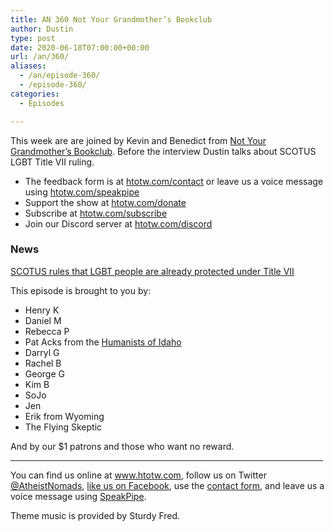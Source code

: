 ```yaml
---
title: AN 360 Not Your Grandmother’s Bookclub
author: Dustin
type: post
date: 2020-06-18T07:00:00+00:00
url: /an/360/
aliases:
  - /an/episode-360/
  - /episode-360/
categories:
  - Episodes

---
```

<div id="buzzsprout-player-10552749"></div><script src="https://www.buzzsprout.com/1983601/10552749-360-not-your-grandmother-s-bookclub.js?container_id=buzzsprout-player-10552749&player=small" type="text/javascript" charset="utf-8"></script>

This week are are joined by Kevin and Benedict from [Not Your Grandmother’s Bookclub][1]. Before the interview Dustin talks about SCOTUS LGBT Title VII ruling.

<!--more-->

 * The feedback form is at [htotw.com/contact](https://htotw.com/contact) or leave us a voice message using <a href="https://htotw.com/speakpipe" target="_blank" rel="noopener noreferrer">htotw.com/speakpipe</a>
 * Support the show at <a href="https://htotw.com/donate" target="_blank" rel="payment noopener noreferrer">htotw.com/donate</a>
 * Subscribe at <a href="https://htotw.com/subscribe" target="_blank" rel="noopener noreferrer">htotw.com/subscribe</a>
 * Join our Discord server at <a href="https://htotw.com/discord" target="_blank" rel="noopener noreferrer">htotw.com/discord</a>

### News

[SCOTUS rules that LGBT people are already protected under Title VII][2]

This episode is brought to you by:

  * Henry K
  * Daniel M
  * Rebecca P
  * Pat Acks from the <a href="https://www.humanistsofidaho.org" target="_blank" rel="noopener noreferrer">Humanists of Idaho</a>
  * Darryl G
  * Rachel B
  * George G
  * Kim B
  * SoJo
  * Jen
  * Erik from Wyoming
  * The Flying Skeptic

And by our $1 patrons and those who want no reward.

<hr width="500" />

You can find us online at <a href="https://www.htotw.com/" target="_blank" rel="noopener noreferrer">www.htotw.com</a>, follow us on Twitter <a href="https://htotw.com/twitter" target="_blank" rel="noopener noreferrer">@AtheistNomads</a>, <a href="https://htotw.com/facebook" target="_blank" rel="noopener noreferrer">like us on Facebook</a>, use the [contact form](https://htotw.com/contact), and leave us a voice message using <a href="https://htotw.com/speakpipe" target="_blank" rel="noopener noreferrer">SpeakPipe</a>.

Theme music is provided by Sturdy Fred.

 [1]: https://twitter.com/NYGBCpod
 [2]: https://www.nbcnews.com/politics/supreme-court/supreme-court-rules-existing-civil-rights-law-protects-gay-lesbian-n1231018